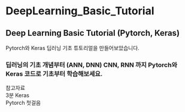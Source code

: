 # DeepLearning_Basic_Tutorial
## Deep Learning Basic Tutorial (Pytorch, Keras)

Pytorch와 Keras 딥러닝 기초 튜토리얼을 만들어보았습니다.

### 딥러닝의 기초 개념부터 (ANN, DNN) CNN, RNN 까지 Pytorch와 Keras 코드로 기초부터 학습해보세요.


참고자료 <br>
3분 Keras<br>
Pytorch 첫걸음
